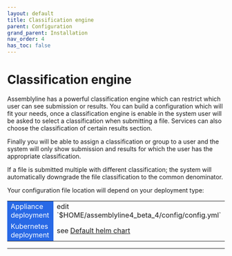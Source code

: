 ```yaml
---
layout: default
title: Classification engine
parent: Configuration
grand_parent: Installation
nav_order: 4
has_toc: false
---
```


# Classification engine

Assemblyline has a powerful classification engine which can restrict which user can see submission or results.
You can build a configuration which will fit your needs, once a classification engine is enable in the system user will be asked to select a classification when submitting a file.
Services can also choose the classification of certain results section.

Finally you will be able to assign a classification or group to a user and the system will only show submission and results for which the user has the appropriate classification.

If a file is submitted multiple with different classification; the system will automatically downgrade the file classification to the common denominator.

Your configuration file location will depend on your deployment type:

<table>
<tr>
<td style="background-color:#2869e6"><text style="color:white;">Appliance deployment</text></td>
<td> edit `$HOME/assemblyline4_beta_4/config/config.yml` </td>
</tr>
<tr>
<td style="background-color:#2869e6"><text style="color:white;">Kubernetes deployment</text></td>
<td> see <a href="https://github.com/CybercentreCanada/assemblyline-helm-chart/blob/master/assemblyline/values.yaml"> Default helm chart</a> </td>
</tr>
</table>

<hr>